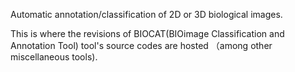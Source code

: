 Automatic annotation/classification of 2D or 3D biological images.

This is where the revisions of BIOCAT(BIOimage Classification and Annotation Tool) tool's source codes are hosted （among other miscellaneous tools).